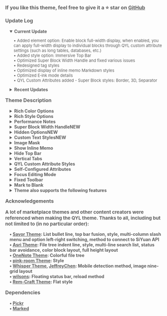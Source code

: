 <p style="opacity: 0.7; font-weight: bold; font-size: 16px">If you like this theme, feel free to give it a ⭐ star on <a href="https://github.com/QYLexpired/QYL-theme">GitHub</a></p>
<p style="opacity: 0.7; font-weight: bold; font-size: 16px; color: var(--b3-theme-primary)">Update Log</p>
<details style="padding-left: 1em; width: fit-content" open>
<summary style="opacity: 0.7; font-weight: bold; font-size: 14px; cursor: pointer">Current Update</summary>
<p style="opacity: 0.7; font-size: 13px; padding-left: 1em">• Added element option: Enable block full-width display, when enabled, you can apply full-width display to individual blocks through QYL custom attribute settings (such as long tables, databases, etc.)<br>• Added style option: Immersive Top Bar<br>• Optimized Super Block Width Handle and fixed various issues<br>• Redesigned tag styles<br>• Optimized display of inline memo Markdown styles<br>• Optimized E‑ink mode details<br>• QYL Custom Attributes added - Super Block styles: Border, 3D, Separator</p>
</details>
<details style="padding-left: 1em">
<summary style="opacity: 0.7; font-weight: bold; font-size: 14px; cursor: pointer">Recent Updates</summary>
<p style="opacity: 0.7; font-size: 13px; padding-left: 1em">• Added Function Options - Super Block Width Handle, when enabled, you can quickly adjust the width of child blocks in horizontal super blocks and quickly add child blocks, double-click the width handle to evenly distribute child blocks<br>• Added Element Options - Custom Text Styles, when enabled, right-clicking the button will show a text style configuration menu (similar to color scheme plugin, effective when exporting)<br>• Show Inline Memo now supports basic Markdown parsing<br>• Redesigned block style menu<br>• Optimized QYL Custom Attributes menu item loading speed<br>• Optimized stability of Image Mask feature<br>• Removed grouping mechanism when expanding slash menu<br>• Slash menu options can be switched with arrow keys, referencing Savor theme<br>• Fixed conflict between theme settings window and public menu<br>• Optimized task list collapse style<br>• Optimized border file tree color<br>• Fixed issue where the status bar position was not updated when hiding the dock bar<br>• Optimized E‑ink mode with extensive detail improvements<br>• Added image styles: Invert (dark mode only), Invert (light mode only)<br>• Added table styles: Hierarchy, Rounded corners<br>• Fixed issue where the top tab position did not update in some cases when Top Bar Fusion was enabled<br>• Added preset color scheme for dark mode: Marsh<br>• Added preset color schemes for light mode: Wood Ash, Yunjin<br>• QYL Custom Attributes: added a Time attribute to add the current time to any block<br>• Optimized Flat Style with extensive detail improvements<br>• Removed 3D effects from database card view when Theme Animation is enabled<br>• Optimized floating sidebar in Color Block layout<br>• Changed reload mechanism, referencing <a href="https://github.com/siyuan-note/siyuan/issues/15308#issuecomment-3083527368">method provided by wilsons</a><br>• Full Height layout/Hide Tab and Breadcrumb now adapt to the Export Preview interface and the pseudo-document breadcrumb plugin<br>• Added tooltips for buttons with right-click functionality in the QYL Theme Settings window<br>• Redesigned focused tab style under Colorful Tabs<br>• Adapted to the Code Snippet Manager plugin<br>• Optimized Colorful File Tree effect in Dark Mode<br>• Fixed some issues when enabling memo display at the bottom<br>• Added separators for different attribute groups in the QYL Custom Attributes menu; optimized mobile interaction<br>• Simplified color scheme switching animation<br>• Table headers are no longer bold by default; optimized Three-Line Table style<br>• Optimized Theme Settings window close logic<br>• Optimized mobile menu style<br>• Fixed style anomalies when enabling Top Bar Fusion together with Full Height layout/Flat Style/E‑ink mode and no tabs open<br>• Fixed tab position anomaly when opening tabs in a new window with Top Bar Fusion enabled<br>• Fixed issue where the breadcrumb could not be clicked after opening tabs in a new window and switching to full screen with Flat Style/E‑ink mode enabled</p>
</details>
<p style="opacity: 0.7; font-weight: bold; font-size: 16px; color: var(--b3-theme-primary)">Theme Description</p>
<details style="padding-left: 1em">
<summary style="opacity: 0.7; font-weight: bold; font-size: 14px; cursor: pointer">Rich Color Options</summary>
<p style="opacity: 0.7; font-size: 13px; padding-left: 1em">The theme provides a custom theme color feature, allowing you to mix and match your favorite effects by selecting hue, saturation, and brightness.<br>The theme also comes with over 30 preset day and night color schemes.<br>Note: Custom theme colors will not work on some mobile devices due to lack of OKLCH color space support.<br>Since there are many preset color schemes, not all can be guaranteed to be perfect. If you find any issues, feedback is welcome.</p>
</details>
<details style="padding-left: 1em">
<summary style="opacity: 0.7; font-weight: bold; font-size: 14px; cursor: pointer">Rich Style Options</summary>
<p style="opacity: 0.7; font-size: 13px; padding-left: 1em">You can combine layouts and styles like building blocks to create your preferred overall appearance.</p>
</details>
<details style="padding-left: 1em">
<summary style="opacity: 0.7; font-weight: bold; font-size: 14px; cursor: pointer">Performance Notes</summary>
<p style="opacity: 0.7; font-size: 13px; padding-left: 1em">When a feature is not enabled, the corresponding code will not load, so there is <span style="font-weight: bold; color: var(--b3-theme-primary)">no impact on performance</span></p>
<p style="opacity: 0.7; font-size: 13px; padding-left: 1em">If you experience lag, it is recommended to disable features in the following order based on their performance impact: Theme Color Changes Over Time, Immersive Top Bar, Nine Grid Layout, Fixed Toolbar, Show Inline Memo, Image Mask, Focus Editing Mode, QYL Custom Attribute Styles, Theme Animation, Frosted Glass Effect, Top Bar Fusion.</p>
<p style="opacity: 0.7; font-size: 13px; padding-left: 1em">If your device has poor performance or the document is complex, it is recommended not to enable too many features, especially avoid enabling Nine Grid Layout and Fixed Toolbar simultaneously.</p>
<p style="opacity: 0.7; font-size: 13px; padding-left: 1em">In extreme cases, if the system freezes due to enabling too many features, you can force close by deleting the workspace <span data-type="code">\conf\QYL-Config.json</span> file.</p>
</details>
<details style="padding-left: 1em">
<summary style="opacity: 0.7; font-weight: bold; font-size: 14px; cursor: pointer">Super Block Width Handle<span style="color: var(--b3-theme-primary)">NEW</span></summary>
<p style="opacity: 0.7; font-size: 13px; padding-left: 1em">When enabled, width adjustment handles appear between child blocks of horizontally arranged super blocks. Drag to adjust the width ratio of left and right child blocks<br>Double-click the width handle to evenly distribute front and back child blocks<br>Triple-click the width handle to evenly distribute all child blocks</p>
</details>
<details style="padding-left: 1em">
<summary style="opacity: 0.7; font-weight: bold; font-size: 14px; cursor: pointer">Hidden Options<span style="color: var(--b3-theme-primary)">NEW</span></summary>
<p style="opacity: 0.7; font-size: 13px; padding-left: 1em">Right-click the theme settings button to enter the settings window and hide unwanted options.</p>
</details>
<details style="padding-left: 1em">
<summary style="opacity: 0.7; font-weight: bold; font-size: 14px; cursor: pointer">Custom Text Styles<span style="color: var(--b3-theme-primary)">NEW</span></summary>
<p style="opacity: 0.7; font-size: 13px; padding-left: 1em">Right-click the Custom Text Styles button to enter the settings window for configuration. Supports multi-device synchronization.</p>
</details>
<details style="padding-left: 1em">
<summary style="opacity: 0.7; font-weight: bold; font-size: 14px; cursor: pointer">Image Mask</summary>
<p style="opacity: 0.7; font-size: 13px; padding-left: 1em">When enabled, a "Mark" button and a "Lightning" button appear at the top left of the image<br>Mark button: Toggle mask editing mode on/off<br>Lightning button: Hide/restore all masks<br>Edit mode: Drag to create masks, long press to delete masks<br>Non-edit mode: Click masks to hide/restore them<br>Mobile devices temporarily don't support creating masks<br>This feature has some performance impact, please disable when not necessary.</p>
</details>
<details style="padding-left: 1em">
<summary style="opacity: 0.7; font-weight: bold; font-size: 14px; cursor: pointer">Show Inline Memo</summary>
<p style="opacity: 0.7; font-size: 13px; padding-left: 1em">When enabled, inline memos will be displayed on the side or bottom of the block.<br>How to toggle: Right-click the Show Inline Memo button.<br>Supports basic Markdown parsing.<br>Supports HTML parsing, allowing any type of inline memo, such as formulas, images, videos, or any HTML.<br>When the memo is far from the main text, clicking the main text or memo will automatically jump to it.<br>Clicking the title part of the memo will directly open the editing window.<br>This feature has some performance impact, please disable when not necessary.</p>
</details>
<details style="padding-left: 1em">
<summary style="opacity: 0.7; font-weight: bold; font-size: 14px; cursor: pointer">Hide Top Bar</summary>
<p style="opacity: 0.7; font-size: 13px; padding-left: 1em">When enabled, the top bar is hidden. Hover your mouse over either side of the top of the page to reveal it again.<br>If you cannot bring up the top bar in windowed mode, you can restore it by pressing <span data-type="kbd">Q three times</span>.<br>Hiding the top bar will not take effect on tablets (to prevent the top bar from being unrecoverable).</p>
</details>
<details style="padding-left: 1em">
<summary style="opacity: 0.7; font-weight: bold; font-size: 14px; cursor: pointer">Vertical Tabs</summary>
<p style="opacity: 0.7; font-size: 13px; padding-left: 1em">When enabled, the document tabs in the upper left corner will be arranged vertically, allowing more tabs to be displayed.<br>You can customize the width of the vertical tabs bar with a CSS snippet: <span data-type="code">:root { --QYL-vertical-width: 125px !important;/* Change this value, default is 125px */ }</span></p>
</details>
<details style="padding-left: 1em">
<summary style="opacity: 0.7; font-weight: bold; font-size: 14px; cursor: pointer">QYL Custom Attribute Styles</summary>
<p style="opacity: 0.7; font-size: 13px; padding-left: 1em">After enabling QYL custom attribute styles in the QYL settings window, corresponding options will appear in the block/document menu.<br>Different types of blocks have different attribute options.</p>
</details>
<details style="padding-left: 1em">
<summary style="opacity: 0.7; font-weight: bold; font-size: 14px; cursor: pointer">Self-Configured Attributes</summary>
<p style="opacity: 0.7; font-size: 13px; padding-left: 1em">Requires QYL Custom Attributes to be enabled.<br>Configure through QYL Custom Attributes - Self-Configured Attributes - Edit Configuration menu.</p>
</details>
<details style="padding-left: 1em">
<summary style="opacity: 0.7; font-weight: bold; font-size: 14px; cursor: pointer">Focus Editing Mode</summary>
<p style="opacity: 0.7; font-size: 13px; padding-left: 1em">Keeps the currently edited block vertically centered in the editor and blurs unedited blocks to highlight the current one.<br>Right-click the Focus Editing Mode button to cancel block blur.</p>
</details>
<details style="padding-left: 1em">
<summary style="opacity: 0.7; font-weight: bold; font-size: 14px; cursor: pointer">Fixed Toolbar</summary>
<p style="opacity: 0.7; font-size: 13px; padding-left: 1em">The text toolbar will be fixed to the top, left, bottom, or right of the editor.<br>Right-click the toolbar to switch its position.</p>
</details>
<details style="padding-left: 1em">
<summary style="opacity: 0.7; font-weight: bold; font-size: 14px; cursor: pointer">Mark to Blank</summary>
<p style="opacity: 0.7; font-size: 13px; padding-left: 1em">Marked text will appear hollowed out, and the text will be restored on mouse hover.</p>
</details>
<details style="padding-left: 1em">
<summary style="opacity: 0.7; font-weight: bold; font-size: 14px; cursor: pointer">Theme also supports the following features</summary>
<p style="opacity: 0.7; font-size: 13px; padding-left: 1em">Top bar fusion, color block layout, full height interface, hide tab and breadcrumb, animation effects, frosted glass effect, colorful file tree, grid search list, editor full width display, focus block highlight, list bullet line, etc.</p>
</details>
<p style="opacity: 0.7; font-weight: bold; font-size: 16px; color: var(--b3-theme-primary)">Acknowledgements</p>
<p style="opacity: 0.7; font-weight: bold; font-size: 15px">A lot of marketplace themes and other content creators were referenced when making the QYL theme. Thanks to all, including but not limited to (in no particular order):</p>
<p style="opacity: 0.7; font-weight: bold; font-size: 14px; padding-left: 1em">
• <a href="https://github.com/royc01/notion-theme">Savor Theme</a>: List bullet line, top bar fusion, style, multi-column slash menu and option left-right switching, method to connect to SiYuan API<br>
• <a href="https://github.com/mustakshif/Asri">Asri Theme</a>: File tree indent line, style, multi-line search list, status bar avoidance, color block layout, full height layout<br>
• <a href="https://github.com/chenshinshi/OneNote">OneNote Theme</a>: Colorful file tree<br>
• <a href="https://github.com/StarDustSheep/pink-room">pink-room Theme</a>: Style<br>
• <a href="https://github.com/TCOTC/Whisper">Whisper Theme</a>, <a href="https://ld246.com/member/JeffreyChen">JeffreyChen</a>: Mobile detection method, image nine-grid layout<br>
• <a href="https://ld246.com/member/wilsons">wilsons</a>: Floating status bar, reload method<br>
• <a href="https://github.com/svchord/Rem-Craft">Rem-Craft Theme</a>: Flat style<br>
</p>
<p style="opacity: 0.7; font-weight: bold; font-size: 16px; color: var(--b3-theme-primary)">Dependencies</p>
<p style="opacity: 0.7; font-weight: bold; font-size: 14px; padding-left: 1em">
• <a href="https://github.com/Simonwep/pickr">Pickr</a><br>
• <a href="https://github.com/markedjs/marked">Marked</a><br>
</p>
